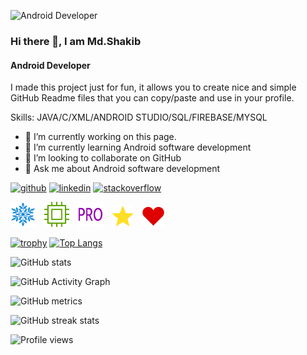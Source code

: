 ![Android Developer](https://scontent.fjsr8-1.fna.fbcdn.net/v/t1.6435-9/81521961_1025648971146227_8504822599484702720_n.jpg?_nc_cat=105&ccb=1-5&_nc_sid=e3f864&_nc_ohc=LzBfojJZvMUAX9jaILh&_nc_ht=scontent.fjsr8-1.fna&oh=5aeba90125bb701bec16b91158876bf7&oe=61539BE1)
### Hi there 👋, I am Md.Shakib
#### Android Developer

I made this project just for fun, it allows you to create nice and simple GitHub Readme files that you can copy/paste and use in your profile.

Skills: JAVA/C/XML/ANDROID STUDIO/SQL/FIREBASE/MYSQL

- 🔭 I’m currently working on this page. 
- 🌱 I’m currently learning Android software development 
- 👯 I’m looking to collaborate on GitHub 
- 💬 Ask me about Android software development 


[<img src='https://cdn.jsdelivr.net/npm/simple-icons@3.0.1/icons/github.svg' alt='github' height='40'>](https://github.com/Shakib-Sk)  [<img src='https://cdn.jsdelivr.net/npm/simple-icons@3.0.1/icons/linkedin.svg' alt='linkedin' height='40'>](https://www.linkedin.com/in/Shakib-Sk/)  [<img src='https://cdn.jsdelivr.net/npm/simple-icons@3.0.1/icons/stackoverflow.svg' alt='stackoverflow' height='40'>](https://stackoverflow.com/users/14690005)  

<a href='https://archiveprogram.github.com/'><img src='https://raw.githubusercontent.com/acervenky/animated-github-badges/master/assets/acbadge.gif' width='40' height='40'></a> <a href='https://docs.github.com/en/developers'><img src='https://raw.githubusercontent.com/acervenky/animated-github-badges/master/assets/devbadge.gif' width='40' height='40'></a> <a href='https://github.com/pricing'><img src='https://raw.githubusercontent.com/acervenky/animated-github-badges/master/assets/pro.gif' width='40' height='40'></a> <a href='https://stars.github.com/'><img src='https://raw.githubusercontent.com/acervenky/animated-github-badges/master/assets/starbadge.gif' width='35' height='35'></a> <a href='https://docs.github.com/en/github/supporting-the-open-source-community-with-github-sponsors'><img src='https://raw.githubusercontent.com/acervenky/animated-github-badges/master/assets/sponsorbadge.gif' width='35' height='35'></a> 

[![trophy](https://github-profile-trophy.vercel.app/?username=Shakib-Sk)](https://github.com/ryo-ma/github-profile-trophy)
[![Top Langs](https://github-readme-stats.vercel.app/api/top-langs/?username=Shakib-Sk)](https://github.com/anuraghazra/github-readme-stats)

![GitHub stats](https://github-readme-stats.vercel.app/api?username=Shakib-Sk&show_icons=true)  

![GitHub Activity Graph](https://activity-graph.herokuapp.com/graph?username=Shakib-Sk)  

![GitHub metrics](https://metrics.lecoq.io/Shakib-Sk)  

![GitHub streak stats](https://github-readme-streak-stats.herokuapp.com/?user=Shakib-Sk)  

![Profile views](https://gpvc.arturio.dev/Shakib-Sk)  
